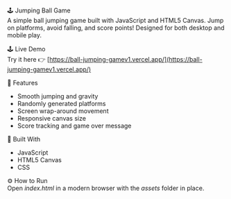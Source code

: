 🕹️ Jumping Ball Game  
A simple ball jumping game built with JavaScript and HTML5 Canvas. Jump on platforms, avoid falling, and score points! Designed for both desktop and mobile play.

🕹️ Live Demo  
Try it here 👉 [https://ball-jumping-gamev1.vercel.app/](https://ball-jumping-gamev1.vercel.app/)

🚀 Features  
- Smooth jumping and gravity  
- Randomly generated platforms  
- Screen wrap-around movement  
- Responsive canvas size  
- Score tracking and game over message  

🧰 Built With  
- JavaScript  
- HTML5 Canvas  
- CSS  

⚙️ How to Run  
Open *index.html* in a modern browser with the *assets* folder in place.

